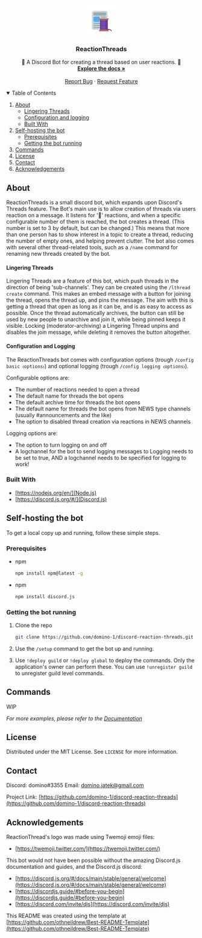<br />
<p align="center">
  <a href="https://github.com/domino-1/discord-reaction-threads">
    <img src="logo.png" alt="Logo" width="80" height="80">
  </a>

  <h3 align="center">ReactionThreads</h3>

  <p align="center">
    🧵 A Discord Bot for creating a thread based on user reactions.  🧵
    <br />
    <a href="https://github.com/domino-1/discord-reaction-threads"><strong>Explore the docs »</strong></a>
    <br />
    <br />
    <a href="https://github.com/domino-1/discord-reaction-threads/issues">Report Bug</a>
    ·
    <a href="https://github.com/domino-1/discord-reaction-threads/issues">Request Feature</a>
  </p>
</p>



<details open="open"><summary>Table of Contents</summary>
  <ol>
    <li>
      <a href="#about">About</a>
      <ul>
        <li><a href="#lingering-threads">Lingering Threads</a></li>
        <li><a href="#configuration-and-logging">Configuration and logging</a></li>
        <li><a href="#built-with">Built With</a></li>
      </ul>
    </li>
    <li>
      <a href="#self-hosting-the-bot">Self-hosting the bot</a>
      <ul>
        <li><a href="#prerequisites">Prerequisites</a></li>
        <li><a href="#getting-the-bot-running">Getting the bot running</a></li>
      </ul>
    </li>
    <li><a href="#commands">Commands</a></li>
    <li><a href="#license">License</a></li>
    <li><a href="#contact">Contact</a></li>
    <li><a href="#acknowledgements">Acknowledgements</a></li>
  </ol>
</details>



## About

ReactionThreads is a small discord bot, which expands upon Discord's Threads feature. The Bot's main use is to allow creation of threads via users reaction on a message. It listens for '🧵' reactions, and when a specific configurable number of them is reached, the bot creates a thread. (This number is set to 3 by default, but can be changed.) This means that more than one person has to show interest in a topic to create a thread, reducing the number of empty ones, and helping prevent clutter. 
The bot also comes with several other thread-related tools, such as a <code>/name</code> command for renaming new threads created by the bot. 

#### Lingering Threads

Lingering Threads are a feature of this bot, which push threads in the direction of being 'sub-channels'. They can be created using the <code>/lthread create</code> command. This makes an embed message with a button for joining the thread, opens the thread up, and pins the message. The aim with this is getting a thread that open as long as it can be, and is as easy to access as possible. Once the thread automatically archives, the button can still be used by new people to unarchive and join it, while being pinned keeps it visible. Locking (moderator-archiving) a Lingering Thread unpins and disables the join message, while deleting it removes the button altogether. 

#### Configuration and Logging

The ReactionThreads bot comes with configuration options (trough <code>/config basic ⧼options⧽</code>) and optional logging (trough <code>/config logging ⧼options⧽</code>). 
  
Configurable options are: 
* The number of reactions needed to open a thread
* The default name for threads the bot opens
* The default archive time for threads the bot opens
* The default name for threads the bot opens from NEWS type channels (usually #announcements and the like)
* The option to disabled thread creation via reactions in NEWS channels
  
Logging options are: 
* The option to turn logging on and off
* A logchannel for the bot to send logging messages to 
  Logging needs to be set to true, AND a logchannel needs to be specified for logging to work!

### Built With

* [https://nodejs.org/en/](Node.js)
* [https://discord.js.org/#/](Discord.js)

<!-- GETTING STARTED -->
## Self-hosting the bot

To get a local copy up and running, follow these simple steps.

### Prerequisites

* npm
  ```sh
  npm install npm@latest -g
  ```
  
* npm
  ```sh
  npm install discord.js
  ```

### Getting the bot running

1. Clone the repo
   ```sh
   git clone https://github.com/domino-1/discord-reaction-threads.git
   ```

2. Use the <code>/setup</code> command to get the bot up and running.

3. Use <code>!deploy guild</code> or <code>!deploy global</code> to deploy the commands. Only the application's owner can perform these. You can use <code>!unregister guild</code> to unregister guild level commands. 


## Commands

WIP

_For more examples, please refer to the [Documentation](https://example.com)_


## License

Distributed under the MIT License. See `LICENSE` for more information.


## Contact

Discord: domino#3355
Email: domino.jatek@gmail.com

Project Link: [https://github.com/domino-1/discord-reaction-threads](https://github.com/domino-1/discord-reaction-threads)



<!-- ACKNOWLEDGEMENTS -->
## Acknowledgements

ReactionThread's logo was made using Twemoji emoji files: 
* [https://twemoji.twitter.com/](https://twemoji.twitter.com/)

This bot would not have been possible without the amazing Discord.js documentation and guides, and the Discord.js discord: 
* [https://discord.js.org/#/docs/main/stable/general/welcome](https://discord.js.org/#/docs/main/stable/general/welcome)
* [https://discordjs.guide/#before-you-begin](https://discordjs.guide/#before-you-begin)
* [https://discord.com/invite/djs](https://discord.com/invite/djs)

This README was created using the template at [https://github.com/othneildrew/Best-README-Template](https://github.com/othneildrew/Best-README-Template)

